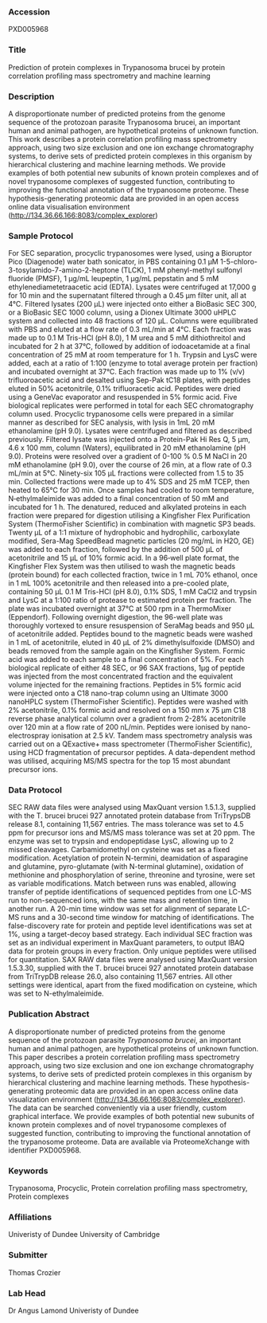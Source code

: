 ### Accession
PXD005968

### Title
Prediction of protein complexes in Trypanosoma brucei by protein correlation profiling mass spectrometry and machine learning

### Description
A disproportionate number of predicted proteins from the genome sequence of the protozoan parasite Trypanosoma brucei, an important human and animal pathogen, are hypothetical proteins of unknown function. This work describes a protein correlation profiling mass spectrometry approach, using two size exclusion and one ion exchange chromatography systems, to derive sets of predicted protein complexes in this organism by hierarchical clustering and machine learning methods. We provide examples of both potential new subunits of known protein complexes and of novel trypanosome complexes of suggested function, contributing to improving the functional annotation of the trypanosome proteome. These hypothesis-generating proteomic data are provided in an open access online data visualisation environment (http://134.36.66.166:8083/complex_explorer)

### Sample Protocol
For SEC separation, procyclic trypanosomes were lysed, using a Bioruptor Pico (Diagenode) water bath sonicator, in PBS containing 0.1 μM 1-5-chloro-3-tosylamido-7-amino-2-heptone (TLCK), 1 mM phenyl-methyl sulfonyl fluoride (PMSF), 1 μg/mL leupeptin, 1 μg/mL pepstatin and 5 mM ethylenediametetraacetic acid (EDTA). Lysates were centrifuged at 17,000 g for 10 min and the supernatant filtered through a 0.45 μm filter unit, all at 4°C. Filtered lysates (200 μL) were injected onto either a BioBasic SEC 300, or a BioBasic SEC 1000 column, using a Dionex Ultimate 3000 uHPLC system and collected into 48 fractions of 120 μL. Columns were equilibrated with PBS and eluted at a flow rate of 0.3 mL/min at 4°C. Each fraction was made up to 0.1 M Tris-HCl (pH 8.0), 1 M urea and 5 mM dithiothreitol and incubated for 2 h at 37°C, followed by addition of iodoacetamide at a final concentration of 25 mM at room temperature for 1 h. Trypsin and LysC were added, each at a ratio of 1:100 (enzyme to total average protein per fraction) and incubated overnight at 37°C. Each fraction was made up to 1% (v/v) trifluoroacetic acid and desalted using Sep-Pak tC18 plates, with peptides eluted in 50% acetonitrile, 0.1% trifluoracetic acid. Peptides were dried using a GeneVac evaporator and resuspended in 5% formic acid. Five biological replicates were performed in total for each SEC chromatography column used. Procyclic trypanosome cells were prepared in a similar manner as described for SEC analysis, with lysis in 1mL 20 mM ethanolamine (pH 9.0). Lysates were centrifuged and filtered as described previously. Filtered lysate was injected onto a Protein-Pak Hi Res Q, 5 μm, 4.6 x 100 mm, column (Waters), equilibrated in 20 mM ethanolamine (pH 9.0). Proteins were resolved over a gradient of 0-100 % 0.5 M NaCl in 20 mM ethanolamine (pH 9.0), over the course of 26 min, at a flow rate of 0.3 mL/min at 5°C. Ninety-six 105 μL fractions were collected from 1.5 to 35 min. Collected fractions were made up to 4% SDS and 25 mM TCEP, then heated to 65°C for 30 min. Once samples had cooled to room temperature, N‑ethylmaleimide was added to a final concentration of 50 mM and incubated for 1 h. The denatured, reduced and alkylated proteins in each fraction were prepared for digestion utilising a Kingfisher Flex Purification System (ThermoFisher Scientific) in combination with magnetic SP3 beads. Twenty μL of a 1:1 mixture of hydrophobic and hydrophilic, carboxylate modified, Sera-Mag SpeedBead magnetic particles (20 mg/mL in H2O, GE) was added to each fraction, followed by the addition of 500 μL of acetonitrile and 15 μL of 10% formic acid. In a 96‑well plate format, the Kingfisher Flex System was then utilised to wash the magnetic beads (protein bound) for each collected fraction, twice in 1 mL 70% ethanol, once in 1 mL 100% acetonitrile and then released into a pre-cooled plate, containing 50 μL 0.1 M Tris-HCl (pH 8.0), 0.1% SDS, 1 mM CaCl2 and trypsin and LysC at a 1:100 ratio of protease to estimated protein per fraction. The plate was incubated overnight at 37°C at 500 rpm in a ThermoMixer (Eppendorf). Following overnight digestion, the 96-well plate was thoroughly vortexed to ensure resuspension of SeraMag beads and 950 μL of acetonitrile added. Peptides bound to the magnetic beads were washed in 1 mL of acetonitrile, eluted in 40 μL of 2% dimethylsulfoxide (DMSO) and beads removed from the sample again on the Kingfisher System. Formic acid was added to each sample to a final concentration of 5%. For each biological replicate of either 48 SEC, or 96 SAX fractions, 1μg of peptide was injected from the most concentrated fraction and the equivalent volume injected for the remaining fractions. Peptides in 5% formic acid were injected onto a C18 nano-trap column using an Ultimate 3000 nanoHPLC system (ThermoFisher Scientific). Peptides were washed with 2% acetonitrile, 0.1% formic acid and resolved on a 150 mm x 75 μm C18 reverse phase analytical column over a gradient from 2-28% acetonitrile over 120 min at a flow rate of 200 nL/min. Peptides were ionised by nano-electrospray ionisation at 2.5 kV. Tandem mass spectrometry analysis was carried out on a QExactive+ mass spectrometer (ThermoFisher Scientific), using HCD fragmentation of precursor peptides. A data-dependent method was utilised, acquiring MS/MS spectra for the top 15 most abundant precursor ions.

### Data Protocol
SEC RAW data files were analysed using MaxQuant version 1.5.1.3, supplied with the T. brucei brucei 927 annotated protein database from TriTrypsDB release 8.1, containing 11,567 entries. The mass tolerance was set to 4.5 ppm for precursor ions and MS/MS mass tolerance was set at 20 ppm. The enzyme was set to trypsin and endopeptidase LysC, allowing up to 2 missed cleavages. Carbamidomethyl on cysteine was set as a fixed modification. Acetylation of protein N-termini, deamidation of asparagine and glutamine, pyro-glutamate (with N-terminal glutamine), oxidation of methionine and phosphorylation of serine, threonine and tyrosine, were set as variable modifications. Match between runs was enabled, allowing transfer of peptide identifications of sequenced peptides from one LC-MS run to non-sequenced ions, with the same mass and retention time, in another run. A 20-min time window was set for alignment of separate LC-MS runs and a 30-second time window for matching of identifications. The false-discovery rate for protein and peptide level identifications was set at 1%, using a target-decoy based strategy. Each individual SEC fraction was set as an individual experiment in MaxQuant parameters, to output IBAQ data for protein groups in every fraction. Only unique peptides were utilised for quantitation. SAX RAW data files were analysed using MaxQuant version 1.5.3.30, supplied with the T. brucei brucei 927 annotated protein database from TriTrypDB release 26.0, also containing 11,567 entries. All other settings were identical, apart from the fixed modification on cysteine, which was set to N-ethylmaleimide.

### Publication Abstract
A disproportionate number of predicted proteins from the genome sequence of the protozoan parasite <i>Trypanosoma brucei</i>, an important human and animal pathogen, are hypothetical proteins of unknown function. This paper describes a protein correlation profiling mass spectrometry approach, using two size exclusion and one ion exchange chromatography systems, to derive sets of predicted protein complexes in this organism by hierarchical clustering and machine learning methods. These hypothesis-generating proteomic data are provided in an open access online data visualization environment (http://134.36.66.166:8083/complex_explorer). The data can be searched conveniently via a user friendly, custom graphical interface. We provide examples of both potential new subunits of known protein complexes and of novel trypanosome complexes of suggested function, contributing to improving the functional annotation of the trypanosome proteome. Data are available via ProteomeXchange with identifier PXD005968.

### Keywords
Trypanosoma, Procyclic, Protein correlation profiling mass spectrometry, Protein complexes

### Affiliations
Univeristy of Dundee
University of Cambridge

### Submitter
Thomas Crozier

### Lab Head
Dr Angus Lamond
Univeristy of Dundee


